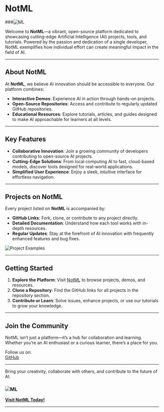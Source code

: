 # NotML  

###![ML](https://github.com/user-attachments/assets/f3ba664c-6147-4330-98b8-1e3886b57b58)

Welcome to **NotML**—a vibrant, open-source platform dedicated to showcasing cutting-edge Artificial Intelligence (AI) projects, tools, and tutorials. Powered by the passion and dedication of a single developer, NotML exemplifies how individual effort can create meaningful impact in the field of AI.  

---

## **About NotML**  

At **NotML**, we believe AI innovation should be accessible to everyone. Our platform combines:  
- **Interactive Demos**: Experience AI in action through hands-on projects.  
- **Open-Source Repositories**: Access and contribute to regularly updated GitHub repositories.  
- **Educational Resources**: Explore tutorials, articles, and guides designed to make AI approachable for learners at all levels.  

---

## **Key Features**  

- **Collaborative Innovation**: Join a growing community of developers contributing to open-source AI projects.  
- **Cutting-Edge Solutions**: From local computing AI to fast, cloud-based models, discover tools designed for real-world applications.  
- **Simplified User Experience**: Enjoy a sleek, intuitive interface for effortless navigation.  

---

## **Projects on NotML**  

Every project listed on **NotML** is accompanied by:  
- **GitHub Links**: Fork, clone, or contribute to any project directly.  
- **Detailed Documentation**: Understand how each tool works with in-depth resources.  
- **Regular Updates**: Stay at the forefront of AI innovation with frequently enhanced features and bug fixes.  

![Project Examples](https://notml.in/)  

---

## **Getting Started**  

1. **Explore the Platform**: Visit [NotML](https://notml.in) to browse projects, demos, and resources.  
2. **Clone a Repository**: Find the GitHub links for all projects in the repository section.  
3. **Contribute or Learn**: Solve issues, enhance projects, or use our tutorials to grow your knowledge.  

---

## **Join the Community**  

NotML isn’t just a platform—it’s a hub for collaboration and learning. Whether you’re an AI enthusiast or a curious learner, there’s a place for you.  

Follow us on:  
[GitHub](https://github.com/NotML)

---

Bring your creativity, collaborate with others, and contribute to the future of AI.  

### ![ML](https://github.com/user-attachments/assets/f3ba664c-6147-4330-98b8-1e3886b57b58)
**[Visit NotML Today!](https://notml.in)**  

--- 
